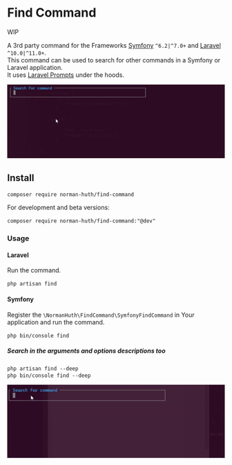 # Find Command

WIP

A 3rd party command for the Frameworks [Symfony](https://symfony.com/) `^6.2|^7.0+` and [Laravel](https://laravel.com) `^10.0|^11.0+`.  
This command can be used to search for other commands in a Symfony or Laravel application.  
It uses [Laravel Prompts](https://laravel.com/docs/prompts) under the hoods.

![preview](https://raw.githubusercontent.com/Muetze42/find-command/main/docs/preview.gif)

## Install

```shell
composer require norman-huth/find-command
```

For development and beta versions:

```shell
composer require norman-huth/find-command:"@dev"
```

### Usage

#### Laravel

Run the command.

```shell
php artisan find
```

#### Symfony

Register the `\NormanHuth\FindCommand\SymfonyFindCommand` in Your application and run the command.

```shell
php bin/console find
```

##### Search in the arguments and options descriptions too

```shell
php artisan find --deep
php bin/console find --deep
```

![preview](https://raw.githubusercontent.com/Muetze42/find-command/main/docs/preview-deep.gif)
